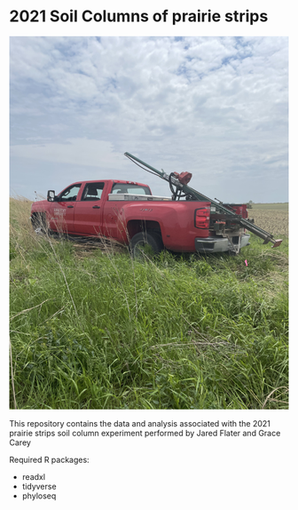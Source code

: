 # 2021 Soil Columns of prairie strips

![](/Images/ProbeTruck.jpeg)

This repository contains the data and analysis associated with the 2021 prairie strips soil column experiment performed by Jared Flater and Grace Carey

Required R packages: 
* readxl
* tidyverse
* phyloseq